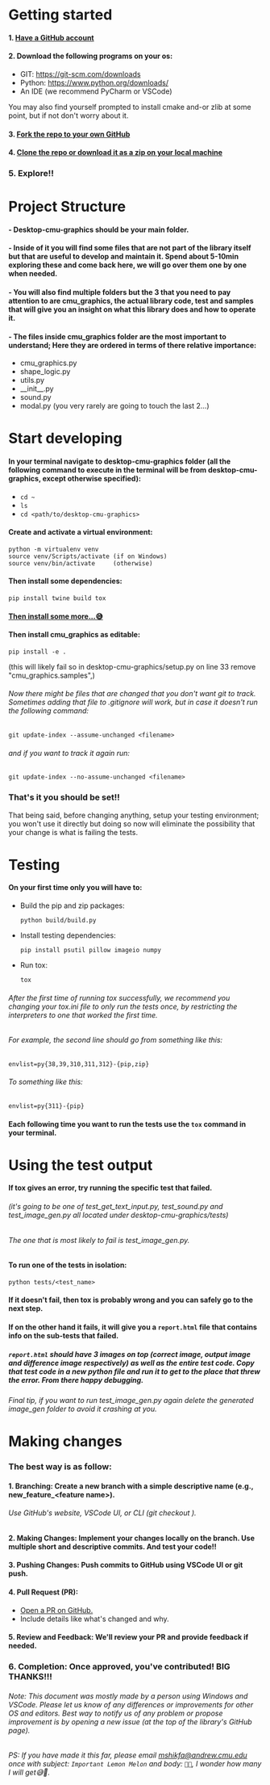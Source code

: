 # Getting started

#### 1. [Have a GitHub account](https://docs.github.com/en/get-started/start-your-journey/creating-an-account-on-github)
#### 2. Download the following programs on your os:

- GIT: https://git-scm.com/downloads
- Python: https://www.python.org/downloads/
- An IDE (we recommend PyCharm or VSCode)

You may also find yourself prompted to install cmake and-or zlib at some point, but if not don't worry about it.
#### 3. [Fork the repo to your own GitHub](https://docs.github.com/en/pull-requests/collaborating-with-pull-requests/working-with-forks/fork-a-repo#forking-a-repository)
#### 4. [Clone the repo or download it as a zip on your local machine](https://docs.github.com/en/repositories/creating-and-managing-repositories/cloning-a-repository#cloning-a-repository)
### 5. Explore!!

# Project Structure

#### - Desktop-cmu-graphics should be your main folder.
#### - Inside of it you will find some files that are not part of the library itself but that are useful to develop and maintain it. Spend about 5-10min exploring these and come back here, we will go over them one by one when needed.
#### - You will also find multiple folders but the 3 that you need to pay attention to are cmu_graphics, the actual library code, test and samples that will give you an insight on what this library does and how to operate it.
#### - The files inside cmu_graphics folder are the most important to understand; Here they are ordered in terms of there relative importance:
- cmu_graphics.py
- shape_logic.py
- utils.py
- \_\_init__.py
- sound.py
- modal.py (you very rarely are going to touch the last 2...)

# Start developing

#### In your terminal navigate to desktop-cmu-graphics folder (all the following command to execute in the terminal will be from desktop-cmu-graphics, except otherwise specified):

- `cd ~`
- `ls`
- `cd <path/to/desktop-cmu-graphics>`

#### Create and activate a virtual environment:

    python -m virtualenv venv
    source venv/Scripts/activate (if on Windows)
    source venv/bin/activate     (otherwise)

#### Then install some dependencies:

    pip install twine build tox

#### [Then install some more...😅](https://github.com/cmu-cs-academy/desktop-cmu-graphics?tab=readme-ov-file#install-dependencies)

#### Then install cmu_graphics as editable:
    pip install -e .
(this will likely fail so in desktop-cmu-graphics/setup.py on line 33 remove "cmu_graphics.samples",)

###### Now there might be files that are changed that you don't want git to track. Sometimes adding that file to .gitignore will work, but in case it doesn't run the following command:
    git update-index --assume-unchanged <filename>
###### and if you want to track it again run:
    git update-index --no-assume-unchanged <filename>

### That's it you should be set!!

That being said, before changing anything, setup your testing environment; you won't use it directly but doing so now will eliminate the possibility that your change is what is failing the tests.

# Testing

#### On your first time only you will have to:
- Build the pip and zip packages:

      python build/build.py

- Install testing dependencies:

      pip install psutil pillow imageio numpy

- Run tox:

      tox

###### After the first time of running tox successfully, we recommend you changing your tox.ini file to only run the tests once, by restricting the interpreters to one that worked the first time.
###### For example, the second line should go from something like this:
`envlist=py{38,39,310,311,312}-{pip,zip}`
###### To something like this:
`envlist=py{311}-{pip}`

#### Each following time you want to run the tests use the `tox` command in your terminal.

# Using the test output

#### If tox gives an error, try running the specific test that failed.
###### (it's going to be one of test_get_text_input.py, test_sound.py and test_image_gen.py all located under desktop-cmu-graphics/tests)
###### The one that is most likely to fail is test_image_gen.py.

#### To run one of the tests in isolation:

    python tests/<test_name>

#### If it doesn't fail, then tox is probably wrong and you can safely go to the next step.

#### If on the other hand it fails, it will give you a `report.html` file that contains info on the sub-tests that failed.
##### `report.html` should have 3 images on top (correct image, output image and difference image respectively) as well as the entire test code. Copy that test code in a new python file and run it to get to the place that threw the error. From there happy debugging.
###### Final tip, if you want to run test_image_gen.py again delete the generated image_gen folder to avoid it crashing at you.

# Making changes

### The best way is as follow:

#### 1. Branching: Create a new branch with a simple descriptive name (e.g., new_feature_\<feature name>).

###### Use GitHub's website, VSCode UI, or CLI (git checkout <branch name>).

#### 2. Making Changes: Implement your changes locally on the branch. Use multiple short and descriptive commits. And test your code!!

#### 3. Pushing Changes: Push commits to GitHub using VSCode UI or git push.

#### 4. Pull Request (PR):

- [Open a PR on GitHub.](https://docs.github.com/en/pull-requests/collaborating-with-pull-requests/proposing-changes-to-your-work-with-pull-requests/creating-a-pull-request)
- Include details like what's changed and why.
#### 5. Review and Feedback: We'll review your PR and provide feedback if needed.

### 6. Completion: Once approved, you've contributed! BIG THANKS!!!

###### Note: This document was mostly made by a person using Windows and VSCode. Please let us know of any differences or improvements for other OS and editors. Best way to notify us of any problem or propose improvement is by opening a new issue (at the top of the library's GitHub page).

###### PS: If you have made it this far, please email mshikfa@andrew.cmu.edu once with subject: `Important Lemon Melon` and body: `🍋🍈`, I wonder how many I will get😅🤔.
